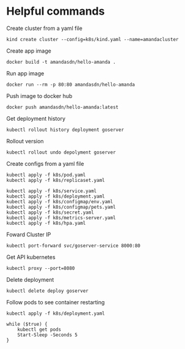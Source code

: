 # Helpful commands

Create cluster from a yaml file

    kind create cluster --config=k8s/kind.yaml --name=amandacluster 

Create app image

    docker build -t amandasdn/hello-amanda .

Run app image

    docker run --rm -p 80:80 amandasdn/hello-amanda

Push image to docker hub

    docker push amandasdn/hello-amanda:latest

Get deployment history

    kubectl rollout history deployment goserver

Rollout version

    kubectl rollout undo depolyment goserver

Create configs from a yaml file

    kubectl apply -f k8s/pod.yaml
    kubectl apply -f k8s/replicaset.yaml
	
    kubectl apply -f k8s/service.yaml
    kubectl apply -f k8s/deployment.yaml
    kubectl apply -f k8s/configmap/env.yaml
    kubectl apply -f k8s/configmap/pets.yaml
    kubectl apply -f k8s/secret.yaml
    kubectl apply -f k8s/metrics-server.yaml
    kubectl apply -f k8s/hpa.yaml

Foward Cluster IP

    kubectl port-forward svc/goserver-service 8000:80

Get API kubernetes

    kubectl proxy --port=8080
	
Delete deployment

	kubectl delete deploy goserver

Follow pods to see container restarting

	kubectl apply -f k8s/deployment.yaml

	while ($true) {
		kubectl get pods
		Start-Sleep -Seconds 5
	}
